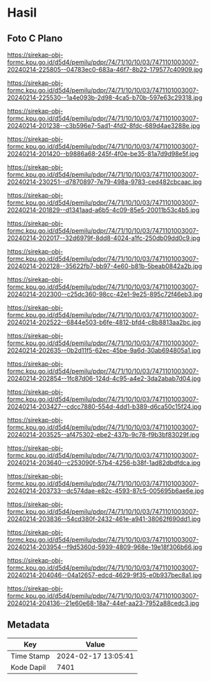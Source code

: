 # Hasil

## Foto C Plano

https://sirekap-obj-formc.kpu.go.id/d5d4/pemilu/pdpr/74/71/10/10/03/7471101003007-20240214-225805--04783ec0-683a-46f7-8b22-179577c40909.jpg

https://sirekap-obj-formc.kpu.go.id/d5d4/pemilu/pdpr/74/71/10/10/03/7471101003007-20240214-225530--1a4e093b-2d98-4ca5-b70b-597e63c29318.jpg

https://sirekap-obj-formc.kpu.go.id/d5d4/pemilu/pdpr/74/71/10/10/03/7471101003007-20240214-201238--c3b596e7-5ad1-4fd2-8fdc-689d4ae3288e.jpg

https://sirekap-obj-formc.kpu.go.id/d5d4/pemilu/pdpr/74/71/10/10/03/7471101003007-20240214-201420--b9886a68-245f-4f0e-be35-81a7d9d98e5f.jpg

https://sirekap-obj-formc.kpu.go.id/d5d4/pemilu/pdpr/74/71/10/10/03/7471101003007-20240214-230251--d7870897-7e79-498a-9783-ced482cbcaac.jpg

https://sirekap-obj-formc.kpu.go.id/d5d4/pemilu/pdpr/74/71/10/10/03/7471101003007-20240214-201829--d1341aad-a6b5-4c09-85e5-20011b53c4b5.jpg

https://sirekap-obj-formc.kpu.go.id/d5d4/pemilu/pdpr/74/71/10/10/03/7471101003007-20240214-202017--32d6979f-8dd8-4024-a1fc-250db09dd0c9.jpg

https://sirekap-obj-formc.kpu.go.id/d5d4/pemilu/pdpr/74/71/10/10/03/7471101003007-20240214-202128--35622fb7-bb97-4e60-b81b-5beab0842a2b.jpg

https://sirekap-obj-formc.kpu.go.id/d5d4/pemilu/pdpr/74/71/10/10/03/7471101003007-20240214-202300--c25dc360-98cc-42e1-9e25-895c72f46eb3.jpg

https://sirekap-obj-formc.kpu.go.id/d5d4/pemilu/pdpr/74/71/10/10/03/7471101003007-20240214-202522--6844e503-b6fe-4812-bfd4-c8b8813aa2bc.jpg

https://sirekap-obj-formc.kpu.go.id/d5d4/pemilu/pdpr/74/71/10/10/03/7471101003007-20240214-202635--0b2d11f5-62ec-45be-9a6d-30ab694805a1.jpg

https://sirekap-obj-formc.kpu.go.id/d5d4/pemilu/pdpr/74/71/10/10/03/7471101003007-20240214-202854--1fc87d06-124d-4c95-a4e2-3da2abab7d04.jpg

https://sirekap-obj-formc.kpu.go.id/d5d4/pemilu/pdpr/74/71/10/10/03/7471101003007-20240214-203427--cdcc7880-554d-4dd1-b389-d6ca50c15f24.jpg

https://sirekap-obj-formc.kpu.go.id/d5d4/pemilu/pdpr/74/71/10/10/03/7471101003007-20240214-203525--af475302-ebe2-437b-9c78-f9b3bf83029f.jpg

https://sirekap-obj-formc.kpu.go.id/d5d4/pemilu/pdpr/74/71/10/10/03/7471101003007-20240214-203640--c253090f-57b4-4256-b38f-1ad82dbdfdca.jpg

https://sirekap-obj-formc.kpu.go.id/d5d4/pemilu/pdpr/74/71/10/10/03/7471101003007-20240214-203733--dc574dae-e82c-4593-87c5-005695b6ae6e.jpg

https://sirekap-obj-formc.kpu.go.id/d5d4/pemilu/pdpr/74/71/10/10/03/7471101003007-20240214-203836--54cd380f-2432-461e-a941-38062f690dd1.jpg

https://sirekap-obj-formc.kpu.go.id/d5d4/pemilu/pdpr/74/71/10/10/03/7471101003007-20240214-203954--f9d5360d-5939-4809-968e-19e18f306b66.jpg

https://sirekap-obj-formc.kpu.go.id/d5d4/pemilu/pdpr/74/71/10/10/03/7471101003007-20240214-204046--04a12657-edcd-4629-9f35-e0b937bec8a1.jpg

https://sirekap-obj-formc.kpu.go.id/d5d4/pemilu/pdpr/74/71/10/10/03/7471101003007-20240214-204136--21e60e68-18a7-44ef-aa23-7952a88cedc3.jpg


## Metadata

| Key        | Value               |
| ---------- | ------------------- |
| Time Stamp | 2024-02-17 13:05:41 |
| Kode Dapil | 7401                |



